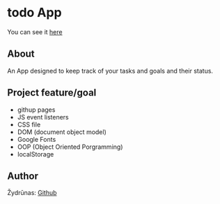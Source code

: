  <br>
 
 # todo App

You can see it [here](https://zydrunask.github.io/todo)

## About

An App designed to keep track of your tasks and goals and their status.


## Project feature/goal
- githup pages
- JS event listeners
- CSS file
- DOM (document object model)
- Google Fonts
- OOP (Object Oriented Porgramming)
- localStorage


## Author

Žydrūnas: [Github](https://github.com/ZydrunasK)
